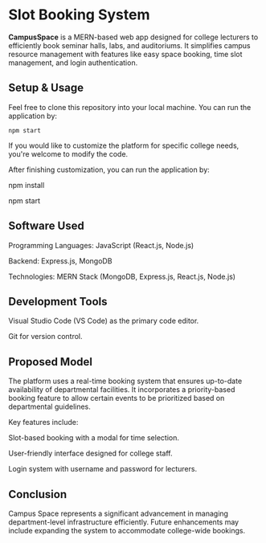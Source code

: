 
# Slot Booking System

__CampusSpace__ is a MERN-based web app designed for college lecturers to efficiently book seminar halls, labs, and auditoriums. It simplifies campus resource management with features like easy space booking, time slot management, and login authentication.


## Setup & Usage
Feel free to clone this repository into your local machine.
You can run the application by:
```
npm start

```

If you would like to customize the platform for specific college needs, you're welcome to modify the code.

After finishing customization, you can run the application by:

npm install

npm start


## Software Used
Programming Languages: JavaScript (React.js, Node.js)

Backend: Express.js, MongoDB

Technologies: MERN Stack (MongoDB, Express.js, React.js, Node.js)

## Development Tools
Visual Studio Code (VS Code) as the primary code editor.

Git for version control.
## Proposed Model
The platform uses a real-time booking system that ensures up-to-date availability of departmental facilities.
It incorporates a priority-based booking feature to allow certain events to be prioritized based on departmental guidelines.

Key features include:

Slot-based booking with a modal for time selection.

User-friendly interface designed for college staff.

Login system with username and password for lecturers.
## Conclusion
Campus Space represents a significant advancement in managing department-level infrastructure efficiently.
Future enhancements may include expanding the system to accommodate college-wide bookings.
